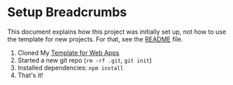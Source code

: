 # Setup Breadcrumbs

This document explains how this project was initially set up, not how to use the template for new projects. For that, see the [README](../README.md) file.

1. Cloned My [Template for Web Apps](https://github.com/joelbreit/react-tailwind-template#)
2. Started a new git repo (`rm -rf .git`, `git init`)
3. Installed dependencies: `npm install`
4. That's it!